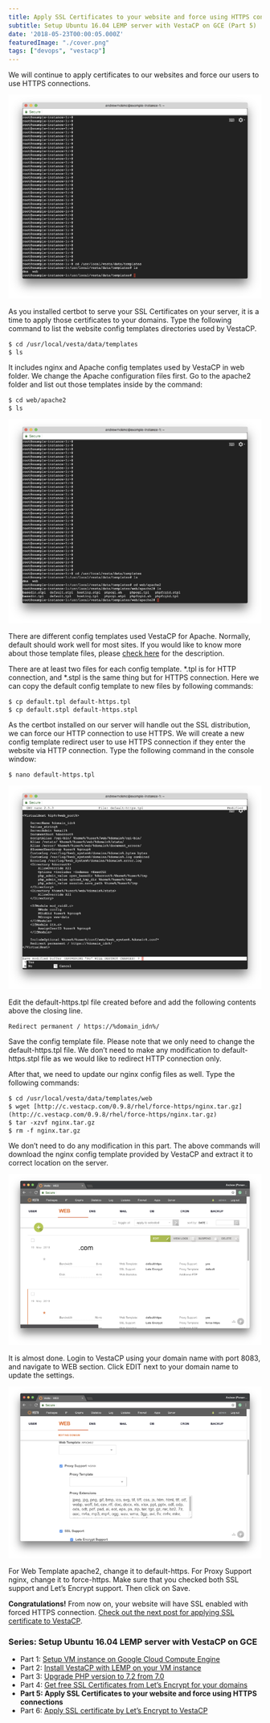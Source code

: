 ```yaml
---
title: Apply SSL Certificates to your website and force using HTTPS connections
subtitle: Setup Ubuntu 16.04 LEMP server with VestaCP on GCE (Part 5)
date: '2018-05-23T00:00:05.000Z'
featuredImage: "./cover.png"
tags: ["devops", "vestacp"]
---
```


We will continue to apply certificates to our websites and force our users to use HTTPS connections.

![](./image2.png)

As you installed certbot to serve your SSL Certificates on your server, it is a time to apply those certificates to your domains. Type the following command to list the website config templates directories used by VestaCP.

```
$ cd /usr/local/vesta/data/templates
$ ls
```

It includes nginx and Apache config templates used by VestaCP in web folder. We change the Apache configuration files first. Go to the apache2 folder and list out those templates inside by the command:

```
$ cd web/apache2
$ ls
```

![](./image3.png)

There are different config templates used VestaCP for Apache. Normally, default should work well for most sites. If you would like to know more about those template files, please [check here](https://vestacp.com/docs/#template-description) for the description.

There are at least two files for each config template. *.tpl is for HTTP connection, and *.stpl is the same thing but for HTTPS connection. Here we can copy the default config template to new files by following commands:

```
$ cp default.tpl default-https.tpl
$ cp default.stpl default-https.stpl
```

As the certbot installed on our server will handle out the SSL distribution, we can force our HTTP connection to use HTTPS. We will create a new config template redirect user to use HTTPS connection if they enter the website via HTTP connection. Type the following command in the console window:

```
$ nano default-https.tpl
```

![](./image4.png)

Edit the default-https.tpl file created before and add the following contents above the closing </VirtualHost> line.

```
Redirect permanent / https://%domain_idn%/
```

Save the config template file. Please note that we only need to change the default-https.tpl file. We don’t need to make any modification to default-https.stpl file as we would like to redirect HTTP connection only.

After that, we need to update our nginx config files as well. Type the following commands:

```
$ cd /usr/local/vesta/data/templates/web
$ wget [http://c.vestacp.com/0.9.8/rhel/force-https/nginx.tar.gz](http://c.vestacp.com/0.9.8/rhel/force-https/nginx.tar.gz)
$ tar -xzvf nginx.tar.gz
$ rm -f nginx.tar.gz
```

We don’t need to do any modification in this part. The above commands will download the nginx config template provided by VestaCP and extract it to correct location on the server.

![](./image5.png)

It is almost done. Login to VestaCP using your domain name with port 8083, and navigate to WEB section. Click EDIT next to your domain name to update the settings.

![](./image6.png)

For Web Template apache2, change it to default-https. For Proxy Support nginx, change it to force-https. Make sure that you checked both SSL support and Let’s Encrypt support. Then click on Save.

**Congratulations!** From now on, your website will have SSL enabled with forced HTTPS connection. [Check out the next post for applying SSL certificate to VestaCP](../vestacp-6).

### Series: Setup Ubuntu 16.04 LEMP server with VestaCP on GCE

* Part 1: [Setup VM instance on Google Cloud Compute Engine](../vestacp-1)
* Part 2: [Install VestaCP with LEMP on your VM instance](../vestacp-2)
* Part 3: [Upgrade PHP version to 7.2 from 7.0](../vestacp-3)
* Part 4: [Get free SSL Certificates from Let’s Encrypt for your domains](../vestacp-4)
* **Part 5: Apply SSL Certificates to your website and force using HTTPS connections**
* Part 6: [Apply SSL certificate by Let’s Encrypt to VestaCP](../vestacp-6)

